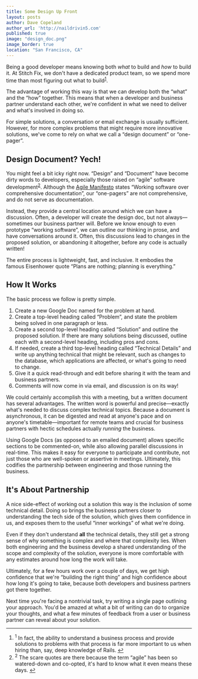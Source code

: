 ```yaml
---
title: Some Design Up Front
layout: posts
author: Dave Copeland
author_url: 'http://naildrivin5.com'
published: true
image: "design_doc.png"
image_border: true
location: "San Francisco, CA"
---
```


<a name="footnote1-return"></a>
Being a good developer means knowing both _what_ to build and _how_ to build it.
At Stitch Fix, we don't have a dedicated product team, so we spend more time than most figuring out what to build<sup><a href="#footnote1">1</a></sup>.


The advantage of working this way is that we can develop both the “what” and the “how” together.
This means that when a developer and business partner understand each other, we're confident in what we need to deliver and what's involved in doing so.

For simple solutions, a conversation or email exchange is usually sufficient.
However, for more complex problems that might require more innovative solutions, we've come to rely on what we call a “design document” or “one-pager”.

## Design Document?  Yech!

<a name="footnote2-return"></a>
You might feel a bit icky right now.
“Design” and “Document” have become dirty words to developers, especially those raised on “agile” software development<sup><a href="#footnote2">2</a></sup>.
Although the [Agile Manifesto][agile] states “Working software over comprehensive documentation”, our “one-pagers” are not comprehensive, and do not serve as documentation.

Instead, they provide a central location around which we can have a discussion.
Often, a developer will create the design doc, but not always—sometimes our business partner will.
Before we know enough to even prototype “working software”, we can outline our thinking in prose, and have conversations around it.
Often, this discussions lead to changes in the proposed solution, or abandoning it altogether, before any code is actually written!

The entire process is lightweight, fast, and inclusive.  It embodies the famous Eisenhower quote “Plans are nothing; planning is everything.”

## How It Works

The basic process we follow is pretty simple.

1. Create a new Google Doc named for the problem at hand.
1. Create a top-level heading called “Problem”, and state the problem being solved in one paragraph or less.
1. Create a second top-level heading called “Solution” and outline the proposed solution.  If there are many solutions being discussed, outline each with a second-level heading, including pros and cons.
1. If needed, create a third top-level heading called “Technical Details” and write up anything technical that might be relevant, such as changes to the database, which applications are affected, or what's going to need to change.
1. Give it a quick read-through and edit before sharing it with the team and business partners.
1. Comments will now come in via email, and discussion is on its way!

We could certainly accomplish this with a meeting, but a written document has several advantages.
The written word is powerful and precise—exactly what's needed to discuss complex technical topics.
Because a document is asynchronous, it can be digested and read at anyone's pace and on anyone's timetable—important for remote teams and crucial for business partners with hectic schedules actually _running_ the business.

Using Google Docs (as opposed to an emailed document) allows specific sections to be commented-on, while also allowing parallel discussions in real-time.
This makes it easy for everyone to participate and contribute, not just those who are well-spoken or assertive in meetings.
Ultimately, this codifies the partnership between engineering and those running the business.

## It's About Partnership

A nice side-effect of working out a solution this way is the inclusion of some technical detail.
Doing so brings the business partners closer to understanding the tech side of the solution, which gives them confidence in us, and exposes them to the useful “inner workings” of what we're doing.

Even if they don't understand **all** the technical details, they still get a strong sense of why something is complex and where that complexity lies.
When both engineering and the business develop a shared understanding of the scope and complexity of the solution, everyone is more comfortable with any estimates around how long the work will take.

Ultimately, for a few hours work over a couple of days, we get high confidence that we're “building the right thing” and high confidence about how long it's going to take, because both developers and business partners got there together.

Next time you're facing a nontrivial task, try writing a single page outlining your approach.
You'd be amazed at what a bit of writing can do to organize your thoughts, and what a few minutes of feedback from a user or business partner can reveal about your solution.

----

<footer class="footnotes">
<ol>
<li>
<a name="footnote1"></a>
<sup>1</sup> In fact, the ability to understand a business process and provide solutions to problems with that process is far more important to us when hiring than, say, deep knowledge of Rails.
<a href="#footnote1-return">↩</a>
</li>
<li>
<a name="footnote2"></a>
<sup>2</sup> The scare quotes are there because the term “agile” has been so watered-down and co-opted, it's hard to know what it even means these days.
<a href="#footnote2-return">↩</a>
</li>
</ol>
</footer>

[agile]: http://agilemanifesto.org/
